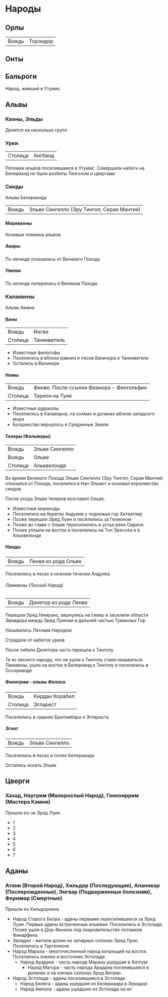 # Народы

## Орлы

|           |           |
|-----------|-----------|
|Вождь      |Торондор   |

## Онты

## Бальроги

Народ, живший в Утумис

## Альвы
### Квены, Эльды

Делятся на несколько групп

### Урки

|           |           |
|-----------|-----------|
|Столица    |Ангбанд    |

Потомки альвов поселившиеся в Утумис. Совершали набеги на Белерианд но были
разбиты Тинголом и цвергами

### Синды

Альвы Белерианда

|       |                                           |
|-------|-------------------------------------------|
|Вождь  |Эльве Сингелло (Эру Тингол, Серая Мантия)  |

#### Мориквены
 
Кочевые племена альвов

##### Авары

По легенде отказались от Великого Похода

##### Уманы

По легенде потерялись в Великом Походе

### Калаквены

Альвы Амана

#### Ваны

|           |               |
|-----------|---------------|
|Вождь      |Ингве          |
|Столица    |Таникветиль    |

* Известные философы
* Поселились в вблизи равнин и лесов Валинора и Таникветили
* Остались в Валиноре 

#### Номы

|           |                                           |
|-----------|-------------------------------------------|
|Вождь      |Финве. После ссылки Феанора - Фингольфин   |
|Столица    |Тирион на Туне                             |

* Известные рудокопы
* Поселились в Калакирна, на холмах и долинах вблизи западного моря
* Болшинство вернулось в Срединные Земли

#### Телеры (Фальмары)

|           |               |
|-----------|---------------|
|Вождь      |Эльве Сингелло |
|Вождь      |Ольве          |
|Столица    |Альквелонде    |

Во время Великого Похода Эльве Сингелло (Эру Тингол, Серая Мантия) отказался от
Похода, поселился в Нан Эльмот и основал королевство синдов.

После ухода Эльве телеров возглавил Ольве.

* Известные мореходы
* Поселились на берегах Андуина у подножья гор Хитаэглир
* Позже перешли Эред Луин и поселились за Гелионом
* Позже во главе с Ольве пересилились в устье реки Сирион
* Позже уплыли на восток и поселились на Тол Эрессеа и в Альквелонде

##### Нанды

|           |                       |
|-----------|-----------------------|
|Вождь      |Ленве из рода Ольве    |

Поселились в лесах в нижнем течении Андуина

###### Лаиквены (Лесной Народ)

|           |                       |
|-----------|-----------------------|
|Вождь      |Денетор из рода Ленве  |

Перешли Эред Нимранс, вернулись на север и заселили области Эриадора между Эред
Луином и дальней частью Туманных Гор

Назывались Лесным Народом

Страдали от набегов урков

После гибели Денетора часть перешла к Тинголу

Те из лесного народа, что не ушли к Тинголу стали называться Лаиквены, ушли на
восток в Белерианд к Тинголу и поселились в Оссирианде

##### Фалатрим - альвы Фаласа

|           |               |
|-----------|---------------|
|Вождь      |Кирдан Корабел |
|Столица    |Эгларест       |

Поселились в гаванях Бритомбара  и Эглареста

##### Эглат

|           |               |
|-----------|---------------|
|Вождь      |Эльве Сингелло |

Поселились в лесах и полях Белерианда

Остались искать Эльве

## Цверги
### Хазад, Наугрим (Малорослый Народ), Гоннхиррим (Мастера Камня)

Пришли из-за Эред Луин

* 1
* 2
* 3
* 4
* 5
* 6
* 7

## Аданы
### Атани (Второй Народ), Хильдор (Последующие), Апановар (Послерожденные), Энгвар (Подверженные  болезням), Феримор (Смертные)

Пришли из Хильдориена

* Народ Старого Беора - аданы первыми переселившиеся за Эред Луин. Первые аданы
  встреченные альвами. Поселились в Эстоладе. Позже ушли в Дор-Финион под
  покровительство потомков Финарфина
* Халадин - жители долин на западных склонах Эред Луин. Поселились в Таргелионе
* Народ Мараха - многочисленный народ кочующий на восток. Поселились южнее и
  восточнее Эстолада
    * Народ Арадана - часть народа Мараха ушедшая в Хитлум
        * Народ Магора - часть народа Арадана поселившаяся в долинах и на
          южных склонах Эред Витрин
* Народ Эстолада - аданы поселившиеся в Эстоладе
    * Народ Белега - аданы ушедшие из Белерианда в Эриадор
    * Народ Амлаха - аданы ушедшие из Эстолада на юг
